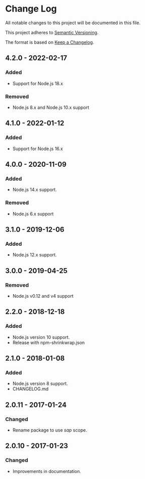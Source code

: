 # Change Log
All notable changes to this project will be documented in this file.

This project adheres to [Semantic Versioning](http://semver.org/).

The format is based on [Keep a Changelog](http://keepachangelog.com/).

## 4.2.0 - 2022-02-17

### Added
- Support for Node.js 18.x

### Removed
- Node.js 8.x and Node.js 10.x support

## 4.1.0 - 2022-01-12

### Added
- Support for Node.js 16.x

## 4.0.0 - 2020-11-09

### Added
- Node.js 14.x support.

### Removed
- Node.js 6.x support

## 3.1.0 - 2019-12-06

### Added
- Node.js 12.x support.

## 3.0.0 - 2019-04-25

### Removed
- Node.js v0.12 and v4 support

## 2.2.0 - 2018-12-18

### Added
- Node.js version 10 support.
- Release with npm-shrinkwrap.json

## 2.1.0 - 2018-01-08

### Added
- Node.js version 8 support.
- CHANGELOG.md

## 2.0.11 - 2017-01-24

### Changed
- Rename package to use *sap* scope.

## 2.0.10 - 2017-01-23

### Changed
- Improvements in documentation.
